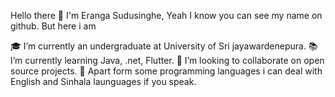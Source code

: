 Hello there 👋 I'm Eranga Sudusinghe, Yeah I know you can see my name on github. But here i am

🎓 I’m currently an undergraduate at University of Sri jayawardenepura.
📚 I’m currently learning Java, .net, Flutter.
🤝 I’m looking to collaborate on open source projects.
🧐 Apart form some programming languages i can deal with English and Sinhala launguages if you speak.

